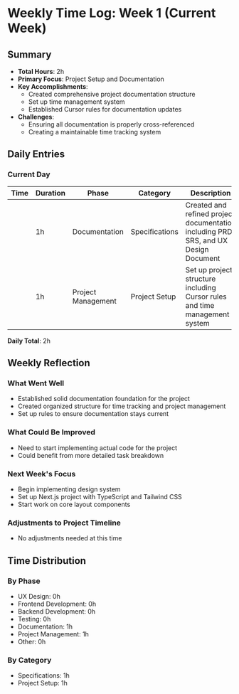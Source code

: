 # Weekly Time Log: Week 1 (Current Week)

## Summary
- **Total Hours**: 2h
- **Primary Focus**: Project Setup and Documentation
- **Key Accomplishments**:
  - Created comprehensive project documentation structure
  - Set up time management system
  - Established Cursor rules for documentation updates
- **Challenges**:
  - Ensuring all documentation is properly cross-referenced
  - Creating a maintainable time tracking system

## Daily Entries

### Current Day

| Time | Duration | Phase | Category | Description | Notes/Blockers |
|------|----------|-------|----------|-------------|----------------|
| | 1h | Documentation | Specifications | Created and refined project documentation including PRD, SRS, and UX Design Document | Ensuring consistency across all documentation |
| | 1h | Project Management | Project Setup | Set up project structure including Cursor rules and time management system | |

**Daily Total**: 2h

## Weekly Reflection

### What Went Well
- Established solid documentation foundation for the project
- Created organized structure for time tracking and project management
- Set up rules to ensure documentation stays current

### What Could Be Improved
- Need to start implementing actual code for the project
- Could benefit from more detailed task breakdown

### Next Week's Focus
- Begin implementing design system
- Set up Next.js project with TypeScript and Tailwind CSS
- Start work on core layout components

### Adjustments to Project Timeline
- No adjustments needed at this time

## Time Distribution

### By Phase
- UX Design: 0h
- Frontend Development: 0h
- Backend Development: 0h
- Testing: 0h
- Documentation: 1h
- Project Management: 1h
- Other: 0h

### By Category
- Specifications: 1h
- Project Setup: 1h 